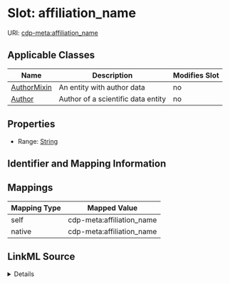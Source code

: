 

# Slot: affiliation_name

URI: [cdp-meta:affiliation_name](metadataaffiliation_name)



<!-- no inheritance hierarchy -->





## Applicable Classes

| Name | Description | Modifies Slot |
| --- | --- | --- |
| [AuthorMixin](AuthorMixin.md) | An entity with author data |  no  |
| [Author](Author.md) | Author of a scientific data entity |  no  |







## Properties

* Range: [String](String.md)





## Identifier and Mapping Information








## Mappings

| Mapping Type | Mapped Value |
| ---  | ---  |
| self | cdp-meta:affiliation_name |
| native | cdp-meta:affiliation_name |




## LinkML Source

<details>
```yaml
name: affiliation_name
alias: affiliation_name
domain_of:
- Author
- AuthorMixin
range: string

```
</details>